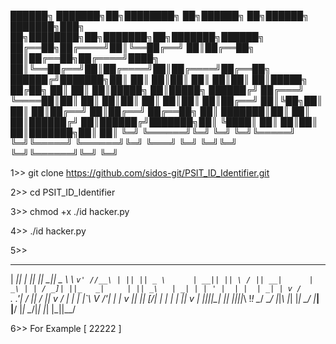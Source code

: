 
██████╗ ███████╗██╗████████╗    ██╗██████╗     ██╗██████╗ ███████╗███╗   ██╗████████╗██╗███████╗██╗███████╗██████╗ 
██╔══██╗██╔════╝██║╚══██╔══╝    ██║██╔══██╗    ██║██╔══██╗██╔════╝████╗  ██║╚══██╔══╝██║██╔════╝██║██╔════╝██╔══██╗
██████╔╝███████╗██║   ██║       ██║██║  ██║    ██║██║  ██║█████╗  ██╔██╗ ██║   ██║   ██║█████╗  ██║█████╗  ██████╔╝
██╔═══╝ ╚════██║██║   ██║       ██║██║  ██║    ██║██║  ██║██╔══╝  ██║╚██╗██║   ██║   ██║██╔══╝  ██║██╔══╝  ██╔══██╗
██║     ███████║██║   ██║       ██║██████╔╝    ██║██████╔╝███████╗██║ ╚████║   ██║   ██║██║     ██║███████╗██║  ██║
╚═╝     ╚══════╝╚═╝   ╚═╝       ╚═╝╚═════╝     ╚═╝╚═════╝ ╚══════╝╚═╝  ╚═══╝   ╚═╝   ╚═╝╚═╝     ╚═╝╚══════╝╚═╝  ╚═╝
   

1>> git clone https://github.com/sidos-git/PSIT_ID_Identifier.git

2>> cd PSIT_ID_Identifier

3>> chmod +x ./id hacker.py

4>> ./id hacker.py

5>> 

 ___  __  _  _____  ___  ___     __   __ __   _  _  ___        ___  _  _   _  ___        __   _   __  _  _____       _  __   
| __||  \| ||_   _|| __|| _ \    \ `v' //__\ | || || _ \      | __|| || \ / || __|      | _\ | | / _]| ||_   _|     | || _\  
| _| | | ' |  | |  | _| | v /     `. .'| \/ || \/ || v /      | _| | |`\ V /'| _|       | v || || [/\| |  | |       | || v | 
|___||_|\__|  |_|  |___||_|_\      !_!  \__/  \__/ |_|_\      |_|  |_|  \_/  |___|      |__/ |_| \__/|_|  |_|       |_||__/  


6>> For Example [  22222   ]

